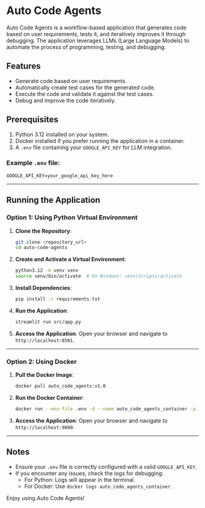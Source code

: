 # Auto Code Agents

Auto Code Agents is a workflow-based application that generates code based on user requirements, tests it, and iteratively improves it through debugging. The application leverages LLMs (Large Language Models) to automate the process of programming, testing, and debugging.

## Features
- Generate code based on user requirements.
- Automatically create test cases for the generated code.
- Execute the code and validate it against the test cases.
- Debug and improve the code iteratively.

## Prerequisites
1. Python 3.12 installed on your system.
2. Docker installed if you prefer running the application in a container.
3. A `.env` file containing your `GOOGLE_API_KEY` for LLM integration.

### Example `.env` file:
```
GOOGLE_API_KEY=your_google_api_key_here
```

---

## Running the Application

### Option 1: Using Python Virtual Environment

1. **Clone the Repository**:
   ```bash
   git clone <repository_url>
   cd auto-code-agents
   ```

2. **Create and Activate a Virtual Environment**:
   ```bash
   python3.12 -m venv venv
   source venv/bin/activate  # On Windows: venv\Scripts\activate
   ```

3. **Install Dependencies**:
   ```bash
   pip install -r requirements.txt
   ```

4. **Run the Application**:
   ```bash
   streamlit run src/app.py
   ```

5. **Access the Application**:
   Open your browser and navigate to `http://localhost:8501`.

---

### Option 2: Using Docker

1. **Pull the Docker Image**:
   ```bash
   docker pull auto_code_agents:v1.0
   ```

2. **Run the Docker Container**:
   ```bash
   docker run --env-file .env -d --name auto_code_agents_container -p 9090:8501 auto_code_agents:v1.0
   ```

3. **Access the Application**:
   Open your browser and navigate to `http://localhost:9090`.

---

## Notes
- Ensure your `.env` file is correctly configured with a valid `GOOGLE_API_KEY`.
- If you encounter any issues, check the logs for debugging:
  - For Python: Logs will appear in the terminal.
  - For Docker: Use `docker logs auto_code_agents_container`.

Enjoy using Auto Code Agents!
